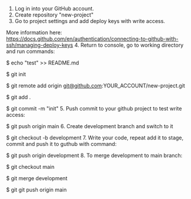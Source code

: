 1. Log in into your GitHub account. 
2. Create repository "new-project" 
3. Go to project settings and add deploy keys with write access. 

More information here: https://docs.github.com/en/authentication/connecting-to-github-with-ssh/managing-deploy-keys
4. Return to console, go to working directory and run commands:

$ echo "test" >> README.md

$ git init

$ git remote add origin git@github.com:YOUR_ACCOUNT/new-project.git

$ git add .

$ git commit -m "init"
5. Push commit to your github project to test write access:

$ git push origin main
6. Create development branch and switch to it

$ git checkout -b development
7. Write your code, repeat add it to stage, commit and push it to guthub with command:

$ git push origin development
8. To merge development to main branch:

$ git checkout main

$ git merge development

$ git git push origin main
